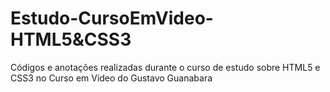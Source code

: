 # Estudo-CursoEmVideo-HTML5&CSS3
Códigos e anotações realizadas durante o curso de estudo sobre HTML5 e CSS3 no Curso em Vídeo do Gustavo Guanabara
